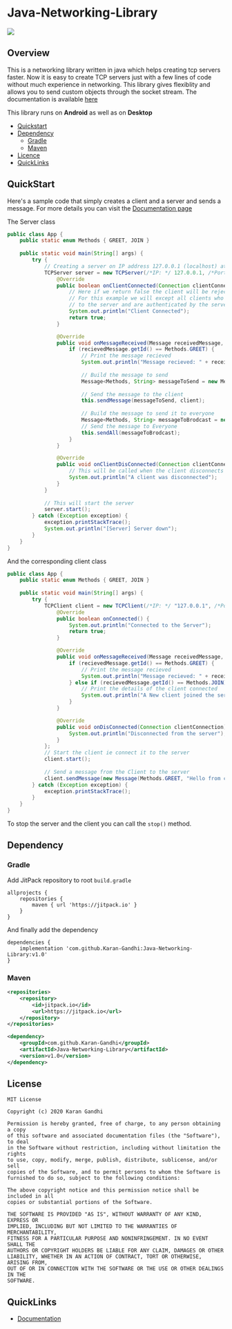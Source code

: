 # Java-Networking-Library

[![](https://jitpack.io/v/Karan-Gandhi/Java-Networking-Library.svg)](https://jitpack.io/#Karan-Gandhi/Java-Networking-Library)

## Overview

This is a networking library written in java which helps creating tcp servers faster. Now it is easy to create TCP servers just with a few lines of code without much experience in networking. This library gives flexiblity and allows you to send custom objects through the socket stream. The documentation is available [here](https://karan-gandhi.github.io/Java-Networking-Library/)

This library runs on **Android** as well as on **Desktop**

- [Quickstart](#quickstart)
- [Dependency](#dependency)
  - [Gradle](#gradle)
  - [Maven](#maven)
- [Licence](#license)
- [QuickLinks](#quicklinks)

## QuickStart

Here's a sample code that simply creates a client and a server and sends a message. For more details you can visit the [Documentation page](https://karan-gandhi.github.io/Java-Networking-Library/)

The Server class
```Java
public class App {
    public static enum Methods { GREET, JOIN }
    
    public static void main(String[] args) {
        try {
            // Creating a server on IP address 127.0.0.1 (localhost) at port 80
            TCPServer server = new TCPServer(/*IP: */ 127.0.0.1, /*Port: */ 80, /*Backlog: */ 100, /*Verbose: */ true) {
                @Override
                public boolean onClientConnected(Connection clientConnection) {
                    // Here if we return false the client will be rejected. 
                    // For this example we will except all clients who connect 
                    // to the server and are authenticated by the server
                    System.out.println("Client Connected");
                    return true;
                }

                @Override
                public void onMessageReceived(Message receivedMessage, Connection client) {
                    if (recievedMessage.getId() == Methods.GREET) {
                        // Print the message recieved
                        System.out.println("Message recieved: " + receivedMessage.messageBody);
                        
                        // Build the message to send
                        Message<Methods, String> messageToSend = new Message<>(Methods.GREET, "Hello");
                        
                        // Send the message to the client
                        this.sendMessage(messageToSend, client);
                        
                        // Build the message to send it to everyone
                        Message<Methods, String> messageToBrodcast = new Message<>(Methods.JOIN, client.getPort());
                        // Send the message to Everyone
                        this.sendAll(messageToBrodcast);
                    }
                }

                @Override
                public void onClientDisConnected(Connection clientConnection) {
                    // This will be called when the client disconnects
                    System.out.println("A client was disconnected");
                }
            }
            
            // This will start the server
            server.start();
        } catch (Exception exception) {
            exception.printStackTrace();
            System.out.println("[Server] Server down");
        }
    }
}
```

And the corresponding client class

```Java
public class App {
    public static enum Methods { GREET, JOIN }
    
    public static void main(String[] args) {
        try {
            TCPClient client = new TCPClient(/*IP: */ "127.0.0.1", /*Port: */ 80, /*Verbose: */ true) {
                @Override
                public boolean onConnected() {
                    System.out.println("Connected to the Server");
                    return true;
                }

                @Override
                public void onMessageReceived(Message receivedMessage, Connection client) {
                    if (recievedMessage.getId() == Methods.GREET) {
                        // Print the message recieved
                        System.out.println("Message recieved: " + receivedMessage.messageBody);
                    } else if (recievedMessage.getId() == Methods.JOIN) {
                        // Print the details of the client connected
                        System.out.println("A New client joined the server at port: " + recievedMessage.messageBody);
                    }
                }

                @Override
                public void onDisConnected(Connection clientConnection) {
                    System.out.println("Disconnected from the server");
                }
            };
            // Start the client ie connect it to the server
            client.start();
            
            // Send a message from the Client to the server
            client.sendMessage(new Message(Methods.GREET, "Hello from client"));
        } catch (Exception exception) {
            exception.printStackTrace();
        }
    }
}
```
To stop the server and the client you can call the `stop()` method.

## Dependency

### Gradle

Add JitPack repository to root `build.gradle`
```Gradle
allprojects {
    repositories {
        maven { url 'https://jitpack.io' }
    }
}
```
And finally add the dependency
```Gradle
dependencies {
    implementation 'com.github.Karan-Gandhi:Java-Networking-Library:v1.0'
}
```

### Maven

```xml
<repositories>
    <repository>
        <id>jitpack.io</id>
        <url>https://jitpack.io</url>
    </repository>
</repositories>
```

```xml
<dependency>
    <groupId>com.github.Karan-Gandhi</groupId>
    <artifactId>Java-Networking-Library</artifactId>
    <version>v1.0</version>
</dependency>
```

## License

```
MIT License

Copyright (c) 2020 Karan Gandhi

Permission is hereby granted, free of charge, to any person obtaining a copy
of this software and associated documentation files (the "Software"), to deal
in the Software without restriction, including without limitation the rights
to use, copy, modify, merge, publish, distribute, sublicense, and/or sell
copies of the Software, and to permit persons to whom the Software is
furnished to do so, subject to the following conditions:

The above copyright notice and this permission notice shall be included in all
copies or substantial portions of the Software.

THE SOFTWARE IS PROVIDED "AS IS", WITHOUT WARRANTY OF ANY KIND, EXPRESS OR
IMPLIED, INCLUDING BUT NOT LIMITED TO THE WARRANTIES OF MERCHANTABILITY,
FITNESS FOR A PARTICULAR PURPOSE AND NONINFRINGEMENT. IN NO EVENT SHALL THE
AUTHORS OR COPYRIGHT HOLDERS BE LIABLE FOR ANY CLAIM, DAMAGES OR OTHER
LIABILITY, WHETHER IN AN ACTION OF CONTRACT, TORT OR OTHERWISE, ARISING FROM,
OUT OF OR IN CONNECTION WITH THE SOFTWARE OR THE USE OR OTHER DEALINGS IN THE
SOFTWARE.
```

## QuickLinks
- [Documentation](https://karan-gandhi.github.io/Java-Networking-Library/)
